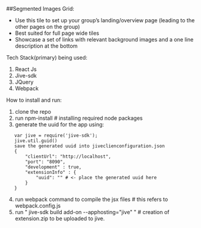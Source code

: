 ##Segmented Images Grid:

- Use this tile to set up your group’s landing/overview page (leading to the other pages on the group)
- Best suited for full page wide tiles
- Showcase a set of links with relevant background images and a one line description at the bottom

Tech Stack(primary) being used:

1. React Js
2. Jive-sdk
3. JQuery
4. Webpack


How to install and run:

1. clone the repo
2. run npm-install # installing required node packages
3. generate the uuid for the app using:
```
   var jive = require('jive-sdk');
   jive.util.guid()
   save the generated uuid into jiveclienconfiguration.json
   {
       "clientUrl": "http://localhost",
       "port": "8090",
       "development" : true,
       "extensionInfo" : {
           "uuid": "" # <- place the generated uuid here
       }
   }
```
4. run webpack command to compile the jsx files # this refers to webpack.config.js
5. run " jive-sdk build add-on --apphosting="jive" " # creation of extension.zip to be uploaded to jive.